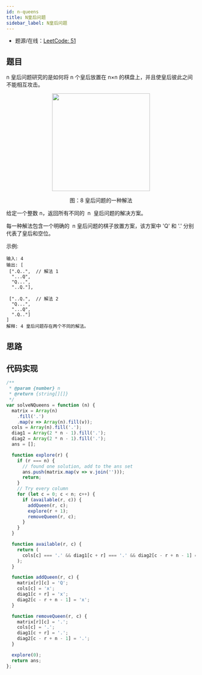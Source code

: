 ```yaml
---
id: n-queens
title: N皇后问题
sidebar_label: N皇后问题
---
```


- 题源/在线：[LeetCode: 51](https://leetcode-cn.com/problems/n-queens/)

## 题目

n 皇后问题研究的是如何将 n 个皇后放置在 n×n 的棋盘上，并且使皇后彼此之间不能相互攻击。

<div align="center">
    <img width="260" src="https://cosmos-x.oss-cn-hangzhou.aliyuncs.com/n6U0Xs.jpg" />
    <p>图：8 皇后问题的一种解法</p>
</div>

给定一个整数 n，返回所有不同的  n  皇后问题的解决方案。

每一种解法包含一个明确的  n 皇后问题的棋子放置方案，该方案中 'Q' 和 '.' 分别代表了皇后和空位。

示例:

```text
输入: 4
输出: [
 [".Q..",  // 解法 1
  "...Q",
  "Q...",
  "..Q."],

 ["..Q.",  // 解法 2
  "Q...",
  "...Q",
  ".Q.."]
]
解释: 4 皇后问题存在两个不同的解法。
```

## 思路

## 代码实现

```js
/**
 * @param {number} n
 * @return {string[][]}
 */
var solveNQueens = function (n) {
  matrix = Array(n)
    .fill('.')
    .map(v => Array(n).fill(v));
  cols = Array(n).fill('.');
  diag1 = Array(2 * n - 1).fill('.');
  diag2 = Array(2 * n - 1).fill('.');
  ans = [];

  function explore(r) {
    if (r === n) {
      // found one solution, add to the ans set
      ans.push(matrix.map(v => v.join('')));
      return;
    }
    // Try every column
    for (let c = 0; c < n; c++) {
      if (available(r, c)) {
        addQueen(r, c);
        explore(r + 1);
        removeQueen(r, c);
      }
    }
  }

  function available(r, c) {
    return (
      cols[c] === '.' && diag1[c + r] === '.' && diag2[c - r + n - 1] === '.'
    );
  }

  function addQueen(r, c) {
    matrix[r][c] = 'Q';
    cols[c] = 'x';
    diag1[c + r] = 'x';
    diag2[c - r + n - 1] = 'x';
  }

  function removeQueen(r, c) {
    matrix[r][c] = '.';
    cols[c] = '.';
    diag1[c + r] = '.';
    diag2[c - r + n - 1] = '.';
  }

  explore(0);
  return ans;
};
```
